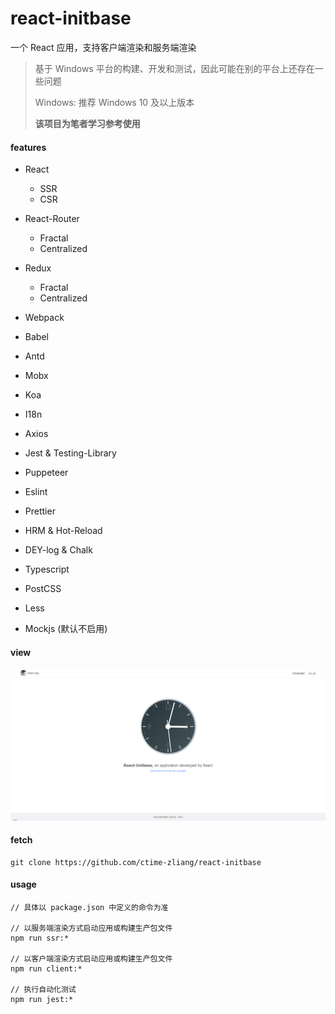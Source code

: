 # react-initbase

一个 React 应用，支持客户端渲染和服务端渲染

> 基于 Windows 平台的构建、开发和测试，因此可能在别的平台上还存在一些问题
>
> Windows: 推荐 Windows 10 及以上版本
>
> **该项目为笔者学习参考使用**



#### features

-   React
    -   SSR
    -   CSR
-   React-Router
    -   Fractal
    -   Centralized
-   Redux

    -   Fractal
    -   Centralized

-   Webpack
-   Babel
-   Antd
-   Mobx
-   Koa
-   I18n
-   Axios
-   Jest & Testing-Library
-   Puppeteer
-   Eslint
-   Prettier
-   HRM & Hot-Reload
-   DEY-log & Chalk
-   Typescript
-   PostCSS
-   Less
-   Mockjs (默认不启用)



#### view

![home_ps](https://raw.githubusercontent.com/ctime-zliang/react-initbase/main/doc/home_ps.png)



#### fetch

```
git clone https://github.com/ctime-zliang/react-initbase
```



#### usage

```
// 具体以 package.json 中定义的命令为准

// 以服务端渲染方式启动应用或构建生产包文件
npm run ssr:*

// 以客户端渲染方式启动应用或构建生产包文件
npm run client:*

// 执行自动化测试
npm run jest:*
```

